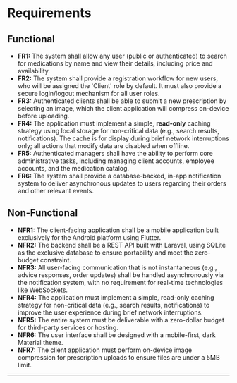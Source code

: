 # Requirements

## Functional

*   **FR1:** The system shall allow any user (public or authenticated) to search for medications by name and view their details, including price and availability.
*   **FR2:** The system shall provide a registration workflow for new users, who will be assigned the 'Client' role by default. It must also provide a secure login/logout mechanism for all user roles.
*   **FR3:** Authenticated clients shall be able to submit a new prescription by selecting an image, which the client application will compress on-device before uploading.
*   **FR4:** The application must implement a simple, **read-only** caching strategy using local storage for non-critical data (e.g., search results, notifications). The cache is for display during brief network interruptions only; all actions that modify data are disabled when offline.
*   **FR5:** Authenticated managers shall have the ability to perform core administrative tasks, including managing client accounts, employee accounts, and the medication catalog.
*   **FR6:** The system shall provide a database-backed, in-app notification system to deliver asynchronous updates to users regarding their orders and other relevant events.

## Non-Functional

*   **NFR1:** The client-facing application shall be a mobile application built exclusively for the Android platform using Flutter.
*   **NFR2:** The backend shall be a REST API built with Laravel, using SQLite as the exclusive database to ensure portability and meet the zero-budget constraint.
*   **NFR3:** All user-facing communication that is not instantaneous (e.g., advice responses, order updates) shall be handled asynchronously via the notification system, with no requirement for real-time technologies like WebSockets.
*   **NFR4:** The application must implement a simple, read-only caching strategy for non-critical data (e.g., search results, notifications) to improve the user experience during brief network interruptions.
*   **NFR5:** The entire system must be deliverable with a zero-dollar budget for third-party services or hosting.
*   **NFR6:** The user interface shall be designed with a mobile-first, dark Material theme.
*   **NFR7:** The client application must perform on-device image compression for prescription uploads to ensure files are under a 5MB limit.

---

